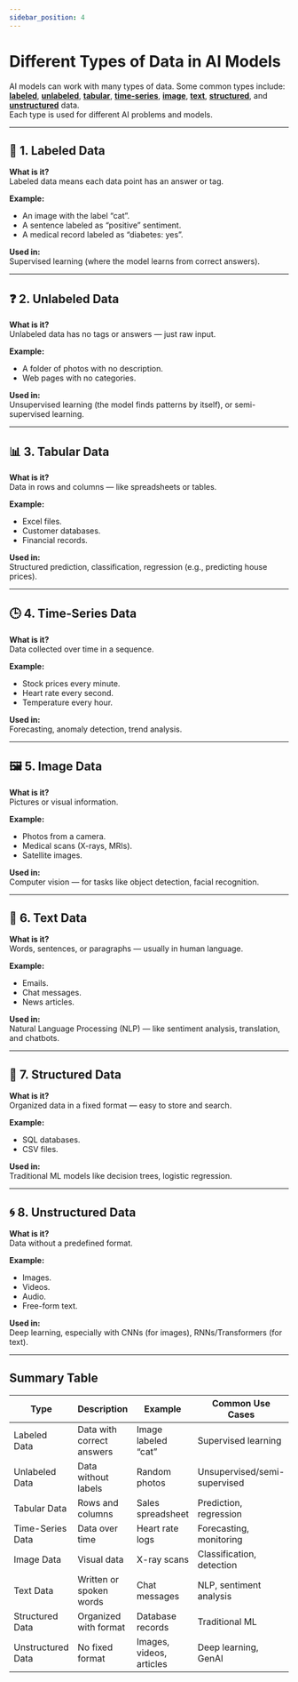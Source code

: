 ```yaml
---
sidebar_position: 4
---
```


# Different Types of Data in AI Models

AI models can work with many types of data. Some common types include:
[**labeled**](#1-labeled-data), [**unlabeled**](#2-unlabeled-data), 
[**tabular**](#3-tabular-data), [**time-series**](#4-time-series-data), 
[**image**](#5-image-data), [**text**](#6-text-data), 
[**structured**](#7-structured-data), and [**unstructured**](#8-unstructured-data) data.  
Each type is used for different AI problems and models.

---

## 🔖 1. Labeled Data

**What is it?**  
Labeled data means each data point has an answer or tag.

**Example:**  
- An image with the label “cat”.
- A sentence labeled as “positive” sentiment.
- A medical record labeled as “diabetes: yes”.

**Used in:**  
Supervised learning (where the model learns from correct answers).

---

## ❓ 2. Unlabeled Data

**What is it?**  
Unlabeled data has no tags or answers — just raw input.

**Example:**  
- A folder of photos with no description.
- Web pages with no categories.

**Used in:**  
Unsupervised learning (the model finds patterns by itself), or semi-supervised learning.

---

## 📊 3. Tabular Data

**What is it?**  
Data in rows and columns — like spreadsheets or tables.

**Example:**  
- Excel files.
- Customer databases.
- Financial records.

**Used in:**  
Structured prediction, classification, regression (e.g., predicting house prices).

---

## 🕒 4. Time-Series Data

**What is it?**  
Data collected over time in a sequence.

**Example:**  
- Stock prices every minute.
- Heart rate every second.
- Temperature every hour.

**Used in:**  
Forecasting, anomaly detection, trend analysis.

---

## 🖼️ 5. Image Data

**What is it?**  
Pictures or visual information.

**Example:**  
- Photos from a camera.
- Medical scans (X-rays, MRIs).
- Satellite images.

**Used in:**  
Computer vision — for tasks like object detection, facial recognition.

---

## 📝 6. Text Data

**What is it?**  
Words, sentences, or paragraphs — usually in human language.

**Example:**  
- Emails.
- Chat messages.
- News articles.

**Used in:**  
Natural Language Processing (NLP) — like sentiment analysis, translation, and chatbots.

---

## 🧩 7. Structured Data

**What is it?**  
Organized data in a fixed format — easy to store and search.

**Example:**  
- SQL databases.
- CSV files.

**Used in:**  
Traditional ML models like decision trees, logistic regression.

---

## 🌀 8. Unstructured Data

**What is it?**  
Data without a predefined format.

**Example:**  
- Images.
- Videos.
- Audio.
- Free-form text.

**Used in:**  
Deep learning, especially with CNNs (for images), RNNs/Transformers (for text).

---

## Summary Table

| Type              | Description               | Example                  | Common Use Cases             |
| ----------------- | ------------------------- | ------------------------ | ---------------------------- |
| Labeled Data      | Data with correct answers | Image labeled “cat”      | Supervised learning          |
| Unlabeled Data    | Data without labels       | Random photos            | Unsupervised/semi-supervised |
| Tabular Data      | Rows and columns          | Sales spreadsheet        | Prediction, regression       |
| Time-Series Data  | Data over time            | Heart rate logs          | Forecasting, monitoring      |
| Image Data        | Visual data               | X-ray scans              | Classification, detection    |
| Text Data         | Written or spoken words   | Chat messages            | NLP, sentiment analysis      |
| Structured Data   | Organized with format     | Database records         | Traditional ML               |
| Unstructured Data | No fixed format           | Images, videos, articles | Deep learning, GenAI         |